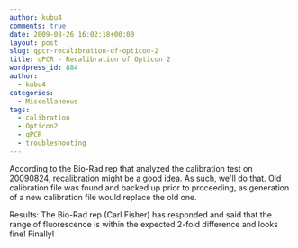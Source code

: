 ```yaml
---
author: kubu4
comments: true
date: 2009-08-26 16:02:18+00:00
layout: post
slug: qpcr-recalibration-of-opticon-2
title: qPCR - Recalibration of Opticon 2
wordpress_id: 884
author:
  - kubu4
categories:
  - Miscellaneous
tags:
  - calibration
  - Opticon2
  - qPCR
  - troubleshooting
---
```


According to the Bio-Rad rep that analyzed the calibration test on [20090824](/Sam%27s+Working+Notebook+Jun-Aug+2009#sjw20090824), recalibration might be a good idea. As such, we'll do that. Old calibration file was found and backed up prior to proceeding, as generation of a new calibration file would replace the old one.

Results: The Bio-Rad rep (Carl Fisher) has responded and said that the range of fluorescence is within the expected 2-fold difference and looks fine! Finally!
